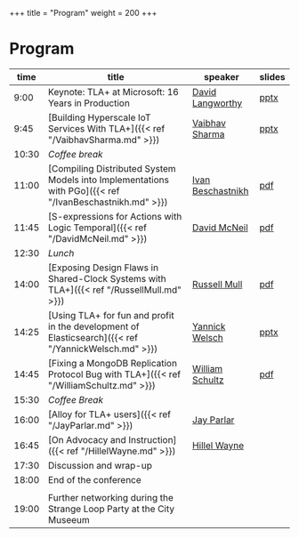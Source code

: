 +++
title = "Program"
weight = 200
+++

# Program

time  | title  | speaker | slides
------|--------|---------|-------
9:00 | Keynote: TLA+ at Microsoft: 16 Years in Production | [David Langworthy](https://www.linkedin.com/in/davidlangworthy/) | [pptx](/slides/01_-_TLAConf19_-_David_Langworthy_-_TLA_at_Microsoft_16_Years_In_Production.pptx) |
9:45 | [Building Hyperscale IoT Services With TLA+]({{< ref "/VaibhavSharma.md" >}}) | [Vaibhav Sharma](https://www.linkedin.com/in/vaibhav-sharma-6404459/) | [pptx](/slides/02_-_TLAConf19_-_Vaibhav_Sharma_-_TLA_at_Azure_IoT.pptx)
10:30 | *Coffee break* | 
11:00 | [Compiling Distributed System Models into Implementations with PGo]({{< ref "/IvanBeschastnikh.md" >}}) | [Ivan Beschastnikh](https://www.cs.ubc.ca/~bestchai/) | [pdf](/slides/03_-_TLAConf19_-_Ivan_Beschastnikh_and_Finn_Hackett_-_Compiling_Distributed_System_Models_into_Implementations_with_PGo.pdf)
11:45 |	[S-expressions for Actions with Logic Temporal]({{< ref "/DavidMcNeil.md" >}}) | [David McNeil](https://david-mcneil.com) | [pdf](/slides/04_-_TLAConf19_-_David_McNeil_-_S-expressions_for_Actions_with_Logic_Temporal.pdf)
12:30 |	*Lunch* |
14:00 | [Exposing Design Flaws in Shared-Clock Systems with TLA+]({{< ref "/RussellMull.md" >}}) | [Russell Mull](https://www.linkedin.com/in/rmull) | [pdf](/slides/05_-_TLAConf19_-_Russel_Mull_-_SharedClocks.pdf)
14:25 | [Using TLA+ for fun and profit in the development of Elasticsearch]({{< ref "/YannickWelsch.md" >}}) | [Yannick Welsch](https://www.linkedin.com/in/yannick-welsch-45780aa4/) | [pptx](/slides/06_-_TLAConf19_-_Yannick_Welsch_-_Using_TLA_for_fun_and_profit_in_the_development_of_Elasticsearch.pptx)
14:45 | [Fixing a MongoDB Replication Protocol Bug with TLA+]({{< ref "/WilliamSchultz.md" >}}) | [William Schultz](https://www.linkedin.com/in/william-schultz-a22714a2/) | [pdf](/slides/07_-_TLAConf19_-_William_Schultz_-_Fixing_a_MongoDB_Replication_Protocol_Bug_with_TLA.pdf)
15:30 | *Coffee Break* |
16:00 | [Alloy for TLA+ users]({{< ref "/JayParlar.md" >}}) | [Jay Parlar](https://www.linkedin.com/in/jay-parlar-ph-d-85365a3)
16:45 | [On Advocacy and Instruction]({{< ref "/HillelWayne.md" >}}) | [Hillel Wayne](https://www.hillelwayne.com/)
17:30 | Discussion and wrap-up |
18:00 | End of the conference |
 | |
19:00 | Further networking during the Strange Loop Party at the City Museeum |



